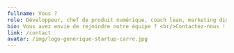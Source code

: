 ```yaml
---
fullname: Vous ?
role: Développeur, chef de produit numérique, coach lean, marketing digital…
bio: Vous avez envie de rejoindre notre équipe ? <br/>Contactez-nous !
link: /contact
avatar: /img/logo-generique-startup-carre.jpg
---
```

